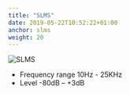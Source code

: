 ```yaml
---
title: "SLMS"
date: 2019-05-22T10:52:22+01:00
anchor: slms
weight: 20
---
```


![SLMS][1]

 * Frequency range 10Hz - 25KHz
 * Level -80dB &ndash; +3dB

[1]: images/SLMS.png
